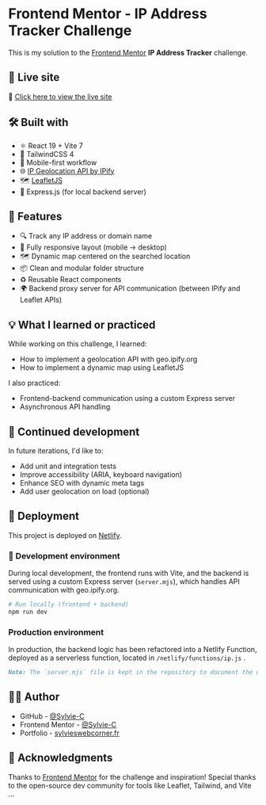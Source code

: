 # Frontend Mentor - IP Address Tracker Challenge

This is my solution to the [Frontend Mentor](https://www.frontendmentor.io/challenges/ip-address-tracker-I8-0yYAH0) **IP Address Tracker** challenge.

## 🔗 Live site

🔗 [Click here to view the live site](https://ip-tracker-frontend.netlify.app)

## 🛠️ Built with

- ⚛️ React 19 + Vite 7
- 🎨 TailwindCSS 4
- 📱 Mobile-first workflow
- 🌐 [IP Geolocation API by IPify](https://geo.ipify.org/)
- 🗺️ [LeafletJS](https://leafletjs.com/)
- 🧩 Express.js (for local backend server)

## 🚀 Features

- 🔍 Track any IP address or domain name
- 📱 Fully responsive layout (mobile → desktop)
- 🗺️ Dynamic map centered on the searched location
- 📦 Clean and modular folder structure
- ♻️ Reusable React components
- 🌍 Backend proxy server for API communication (between IPify and Leaflet APIs)

## 💡 What I learned or practiced

While working on this challenge, I learned:

- How to implement a geolocation API with geo.ipify.org
- How to implement a dynamic map using LeafletJS

I also practiced:

- Frontend-backend communication using a custom Express server
- Asynchronous API handling

## 🧠 Continued development

In future iterations, I'd like to:

- Add unit and integration tests
- Improve accessibility (ARIA, keyboard navigation)
- Enhance SEO with dynamic meta tags
- Add user geolocation on load (optional)

## 🚀 Deployment

This project is deployed on [Netlify](https://www.netlify.com/).

### 🧪 Development environment

During local development, the frontend runs with Vite, and the backend is served using a custom Express server (`server.mjs`), which handles API communication with geo.ipify.org.

```bash
# Run locally (frontend + backend)
npm run dev
```

### Production environment

In production, the backend logic has been refactored into a Netlify Function, deployed as a serverless function,
located in `/netlify/functions/ip.js` .

```markdown
Note: The `server.mjs` file is kept in the repository to document the development setup and is not used in production.
```

## 👩‍💻 Author

- GitHub - [@Sylvie-C](https://github.com/Sylvie-C)
- Frontend Mentor - [@Sylvie-C](https://www.frontendmentor.io/profile/Sylvie-C)
- Portfolio - [sylvieswebcorner.fr](https://sylvieswebcorner.fr)

## 🤝 Acknowledgments

Thanks to [Frontend Mentor](https://www.frontendmentor.io/) for the challenge and inspiration!
Special thanks to the open-source dev community for tools like Leaflet, Tailwind, and Vite ...

